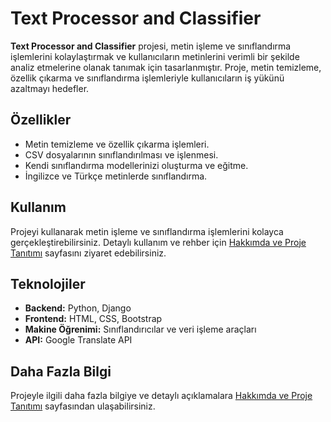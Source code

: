 # Text Processor and Classifier

**Text Processor and Classifier** projesi, metin işleme ve sınıflandırma işlemlerini kolaylaştırmak ve kullanıcıların metinlerini verimli bir şekilde analiz etmelerine olanak tanımak için tasarlanmıştır. Proje, metin temizleme, özellik çıkarma ve sınıflandırma işlemleriyle kullanıcıların iş yükünü azaltmayı hedefler.

## Özellikler
- Metin temizleme ve özellik çıkarma işlemleri.
- CSV dosyalarının sınıflandırılması ve işlenmesi.
- Kendi sınıflandırma modellerinizi oluşturma ve eğitme.
- İngilizce ve Türkçe metinlerde sınıflandırma.

## Kullanım

Projeyi kullanarak metin işleme ve sınıflandırma işlemlerini kolayca gerçekleştirebilirsiniz. Detaylı kullanım ve rehber için [Hakkımda ve Proje Tanıtımı](https://github.com/HUSEYINTUNGA/TextProcessorAndClassifierProject/blob/main/TextProcessorAndClassifierApp/templates/AboutMe.html) sayfasını ziyaret edebilirsiniz.

## Teknolojiler

- **Backend:** Python, Django
- **Frontend:** HTML, CSS, Bootstrap
- **Makine Öğrenimi:** Sınıflandırıcılar ve veri işleme araçları
- **API:** Google Translate API

## Daha Fazla Bilgi

Projeyle ilgili daha fazla bilgiye ve detaylı açıklamalara [Hakkımda ve Proje Tanıtımı](https://github.com/HUSEYINTUNGA/TextProcessorAndClassifierProject/blob/main/TextProcessorAndClassifierApp/templates/AboutMe.html) sayfasından ulaşabilirsiniz.
